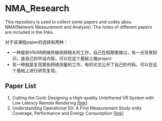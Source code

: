 # NMA_Research

This repository is used to collect some papers and codes abou NMA(Network Measurement and Analysis). The notes of different papers are included in the links.

对于该课程paper的选择有两种：
- 一种是和VR/AR网络传输视频相关的工作，自己在假期里做过，有一点背景知识，是自己的毕设内容，可以在这个基础上做project
- 另一种就是复现某些网络测量的工作，有的论文公开了自己的代码，可以在这个基础上进行研究复现。

## Paper List
1. Cutting the Cord: Designing a High-quality Untethered VR System with Low Latency Remote Rendering [\[link\]](PaperNote-01.md)
2. Understanding Operational 5G: A First Measurement Study onIts Coverage, Performance and Energy Consumption [\[link\]](PaperNote-02.md)
